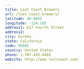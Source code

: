 ```yaml
---
title: Lost Coast Brewery
url: /lost-coast-brewery/
latitude: 40.8032
longitude: -124.165
address1: 617 Fourth Street
address2: 
city: Eureka
state: California
code: 95501
country: United States
phone: 1-707-445-4484
website: http://www.lostcoast.com/
---
```



